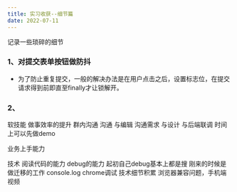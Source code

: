 ```yaml
---
title: 实习收获--细节篇
date: 2022-07-11
---
```




记录一些琐碎的细节

### 1、对提交表单按钮做防抖

- 为了防止重复提交，一般的解决办法是在用户点击之后，设置标志位，在提交请求得到前即直至finally才让锁解开。

### 2、

软技能
	做事效率的提升
		群内沟通
	沟通
		与编辑
			沟通需求
		与设计
		与后端联调
			时间上可以先做demo
			

 业务上手能力

技术
	阅读代码的能力
	debug的能力
		起初自己debug基本上都是搜
		刚来的时候是做迁移的工作
		console.log
		chrome调试
	技术细节积累
		浏览器兼容问题，手机端视频
		